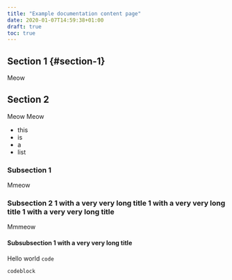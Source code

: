 ```yaml
---
title: "Example documentation content page"
date: 2020-01-07T14:59:38+01:00
draft: true
toc: true
---
```


## Section 1 {#section-1}

Meow

## Section 2

Meow Meow

- this
- is
- a
- list

### Subsection 1

Mmeow

### Subsection 2 1 with a very very long title  1 with a very very long title  1 with a very very long title

Mmmeow

#### Subsubsection 1 with a very very long title

Hello world `code`

```
codeblock
```
